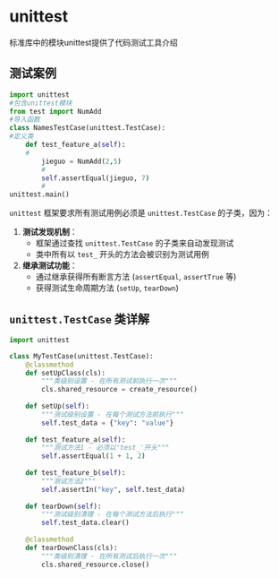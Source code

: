 # unittest

标准库中的模块unittest提供了代码测试工具介绍

## 测试案例

```python
import unittest
#包含unittest模块
from test import NumAdd
#导入函数
class NamesTestCase(unittest.TestCase):
#定义类
    def test_feature_a(self):
    #
        jieguo = NumAdd(2,5)
        #
        self.assertEqual(jieguo, 7)
		#
unittest.main()
```





`unittest` 框架要求所有测试用例必须是 `unittest.TestCase` 的子类，因为：

1. **测试发现机制**：
   - 框架通过查找 `unittest.TestCase` 的子类来自动发现测试
   - 类中所有以 `test_` 开头的方法会被识别为测试用例
2. **继承测试功能**：
   - 通过继承获得所有断言方法 (`assertEqual`, `assertTrue` 等)
   - 获得测试生命周期方法 (`setUp`, `tearDown`)





## `unittest.TestCase` 类详解

```python
import unittest

class MyTestCase(unittest.TestCase):
    @classmethod
    def setUpClass(cls):
        """类级别设置 - 在所有测试前执行一次"""
        cls.shared_resource = create_resource()
    
    def setUp(self):
        """测试级别设置 - 在每个测试方法前执行"""
        self.test_data = {"key": "value"}
    
    def test_feature_a(self):
        """测试方法1 - 必须以'test_'开头"""
        self.assertEqual(1 + 1, 2)
    
    def test_feature_b(self):
        """测试方法2"""
        self.assertIn("key", self.test_data)
    
    def tearDown(self):
        """测试级别清理 - 在每个测试方法后执行"""
        self.test_data.clear()
    
    @classmethod
    def tearDownClass(cls):
        """类级别清理 - 在所有测试后执行一次"""
        cls.shared_resource.close()
```

